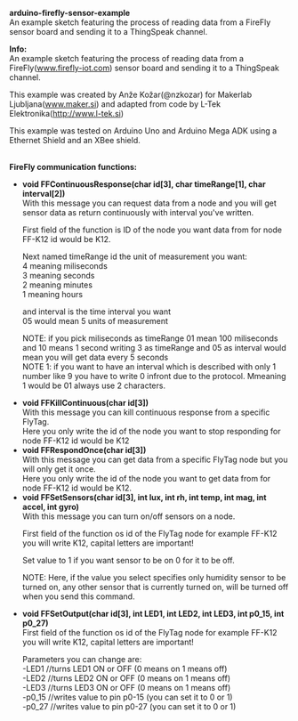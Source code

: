 <b>arduino-firefly-sensor-example</b><br>
An example sketch featuring the process of reading data from a FireFly sensor board and sending it to a ThingSpeak channel.

<b>Info:</b><br>
An example sketch featuring the process of reading data from a FireFly(www.firefly-iot.com)
sensor board and sending it to a ThingSpeak channel.

This example was created by Anže Kožar(@nzkozar) for Makerlab Ljubljana(www.maker.si)
and adapted from code by L-Tek Elektronika(http://www.l-tek.si)

This example was tested on Arduino Uno and Arduino Mega ADK using a Ethernet Shield and an XBee shield.

 <br>
 <b>FireFly communication functions:</b><br>
 <ul>
 
<li><b>void FFContinuousResponse(char id[3], char timeRange[1], char interval[2])</b>
  <br>
  With this message you can request data from a node
  and you will get sensor data as return continuously
  with interval you've written.<br>
  
  First field of the function is ID
  of the node you want data from for node FF-K12 id would be K12.<br>
  
  Next named timeRange id the unit of measurement you want:<br>
      4 meaning miliseconds<br>
      3 meaning seconds<br>
      2 meaning minutes<br>
      1 meaning hours<br>
  
  and interval is the time interval you want<br>
  05 would mean 5 units of measurement<br>

  NOTE: if you pick miliseconds as timeRange 01 mean 100 miliseconds and 10 means 1 second
  writing 3 as timeRange and 05 as interval would mean you will get data every 5 seconds<br>
  NOTE 1: if you want to  have an interval which is described with only 1 number like 9 you have to write 0 infront
  due to the protocol. Mmeaning 1 would be 01 always use 2 characters.<br>
</li>


<li><b>void FFKillContinuous(char id[3])</b>
  </br>
  With this message you can kill continuous response from a specific FlyTag.<br>
  Here you only write the id of the node you want to stop responding for node FF-K12 id would be K12
</li>

<li><b>void FFRespondOnce(char id[3])</b>
  </br>
  With this message you can get data from a specific FlyTag node but you will only get it once.<br>
  Here you only write the id of the node you want to get data from for node FF-K12 id would be K12.
</li>

<li><b>void FFSetSensors(char id[3], int lux, int rh, int temp, int mag, int accel, int gyro)</b><br>
  With this message you can turn on/off sensors on a node.<br>

  First field of the function os id of the FlyTag node for example FF-K12 you will write K12, capital letters are important!<br>
  
  Set value to 1 if you want sensor to be on 0 for it to be off.<br>
  
  NOTE: Here, if the value you select specifies only humidity sensor
  to be turned on, any other sensor that is currently turned on, will be turned off when
  you send this command.
</li>

<li><b>void FFSetOutput(char id[3], int LED1, int LED2, int LED3, int p0_15, int p0_27)</b><br>
  First field of the function os id of the FlyTag node for example FF-K12 you will write K12, capital letters are important!<br>
  
  Parameters you can change are:<br>
  -LED1 //turns LED1 ON or OFF (0 means on 1 means off)<br>
  -LED2 //turns LED2 ON or OFF (0 means on 1 means off)<br>
  -LED3 //turns LED3 ON or OFF (0 means on 1 means off)<br>
  -p0_15 //writes value to pin p0-15 (you can set it to 0 or 1)<br>
  -p0_27 //writes value to pin p0-27 (you can set it to 0 or 1)<br>
</li>
